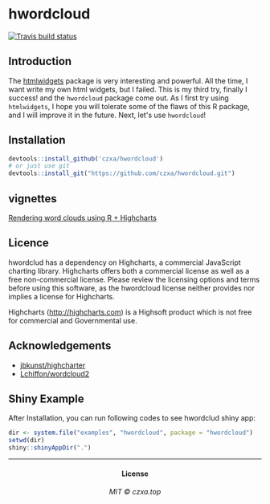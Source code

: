 # hwordcloud
<!-- badges: start -->
[![Travis build status](https://travis-ci.org/czxa/hwordcloud.svg?branch=master)](https://travis-ci.org/czxa/hwordcloud)
<!-- badges: end -->

## Introduction

The [htmlwidgets](https://github.com/ramnathv/htmlwidgets) package is very interesting and powerful. All the time, I want write my own html widgets, but I failed. This is my third try, finally I success! and the `hwordcloud` package come out. As I first try using `htmlwidgets`, I hope you will tolerate some of the flaws of this R package, and I will improve it in the future. Next, let's use `hwordcloud`!

## Installation

```r
devtools::install_github('czxa/hwordcloud')
# or just use git
devtools::install_git("https://github.com/czxa/hwordcloud.git")
```

## vignettes

[Rendering word clouds using R + Highcharts](https://czxb.github.io/br/hwordcloud.html)

## Licence

hwordclud has a dependency on Highcharts, a commercial JavaScript charting library. Highcharts offers both a commercial license as well as a free non-commercial license. Please review the licensing options and terms before using this software, as the hwordcloud license neither provides nor implies a license for Highcharts.

Highcharts (http://highcharts.com) is a Highsoft product which is not free for commercial and Governmental use.

## Acknowledgements

+ [jbkunst/highcharter](https://github.com/jbkunst/highcharter)
+ [Lchiffon/wordcloud2](https://github.com/Lchiffon/wordcloud2)

## Shiny Example

After Installation, you can run following codes to see hwordclud shiny app:

```r
dir <- system.file("examples", "hwordcloud", package = "hwordcloud")
setwd(dir)
shiny::shinyAppDir(".")
```

------------

<h4 align="center">

License

</h4>

<h6 align="center">

MIT © czxa.top

</h6>

